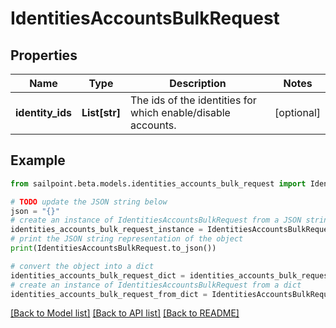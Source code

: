 # IdentitiesAccountsBulkRequest


## Properties

Name | Type | Description | Notes
------------ | ------------- | ------------- | -------------
**identity_ids** | **List[str]** | The ids of the identities for which enable/disable accounts. | [optional] 

## Example

```python
from sailpoint.beta.models.identities_accounts_bulk_request import IdentitiesAccountsBulkRequest

# TODO update the JSON string below
json = "{}"
# create an instance of IdentitiesAccountsBulkRequest from a JSON string
identities_accounts_bulk_request_instance = IdentitiesAccountsBulkRequest.from_json(json)
# print the JSON string representation of the object
print(IdentitiesAccountsBulkRequest.to_json())

# convert the object into a dict
identities_accounts_bulk_request_dict = identities_accounts_bulk_request_instance.to_dict()
# create an instance of IdentitiesAccountsBulkRequest from a dict
identities_accounts_bulk_request_from_dict = IdentitiesAccountsBulkRequest.from_dict(identities_accounts_bulk_request_dict)
```
[[Back to Model list]](../README.md#documentation-for-models) [[Back to API list]](../README.md#documentation-for-api-endpoints) [[Back to README]](../README.md)


